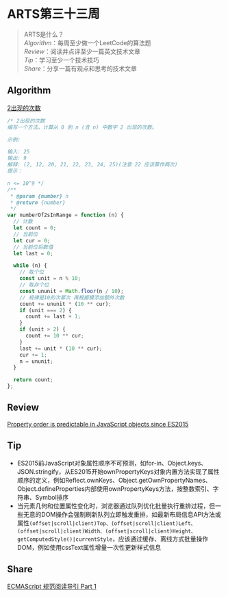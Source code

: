 # ARTS第三十三周

> ARTS是什么？  
  *Algorithm*：每周至少做一个LeetCode的算法题  
  *Review*：阅读并点评至少一篇英文技术文章  
  *Tip*：学习至少一个技术技巧  
  *Share*：分享一篇有观点和思考的技术文章  

## Algorithm

[2出现的次数](https://leetcode-cn.com/problems/number-of-2s-in-range-lcci/submissions/)

```js
/* 2出现的次数
编写一个方法，计算从 0 到 n (含 n) 中数字 2 出现的次数。

示例:

输入: 25
输出: 9
解释: (2, 12, 20, 21, 22, 23, 24, 25)(注意 22 应该算作两次)
提示：

n <= 10^9 */
/**
 * @param {number} n
 * @return {number}
 */
var numberOf2sInRange = function (n) {
  // 计数
  let count = 0;
  // 当前位
  let cur = 0;
  // 当前位后数值
  let last = 0;

  while (n) {
    // 取个位
    const unit = n % 10;
    // 取非个位
    const ununit = Math.floor(n / 10);
    // 规律是10的次幂次 再根据模添加额外次数
    count += ununit * (10 ** cur);
    if (unit === 2) {
      count += last + 1;
    }
    if (unit > 2) {
      count += 10 ** cur;
    }
    last += unit * (10 ** cur);
    cur += 1;
    n = ununit;
  }

  return count;
};
```

## Review

[Property order is predictable in JavaScript objects since ES2015](https://www.stefanjudis.com/today-i-learned/property-order-is-predictable-in-javascript-objects-since-es2015/)

## Tip

- ES2015前JavaScript对象属性顺序不可预测，如for-in、Object.keys、JSON.stringify，从ES2015开始ownPropertyKeys对象内置方法实现了属性顺序的定义，例如Reflect.ownKeys、Object.getOwnPropertyNames、Object.defineProperties内部使用ownPropertyKeys方法，按整数索引、字符串、Symbol排序
- 当元素几何和位置属性变化时，浏览器通过队列优化批量执行重排过程，但一些无意的DOM操作会强制刷新队列立即触发重排，如最新布局信息API方法或属性`(offset|scroll|client)Top、(offset|scroll|client)Left、(offset|scroll|client)Width、(offset|scroll|client)Height、getComputedStyle()|currentStyle`，应该通过缓存、离线方式批量操作DOM，例如使用cssText属性增量一次性更新样式信息

## Share

[ECMAScript 规范阅读导引 Part 1](https://mp.weixin.qq.com/s/t1y4tlN83a2eCjtuMDDelA)
